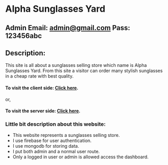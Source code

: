# Alpha Sunglasses Yard

## Admin Email: admin@gmail.com Pass: 123456abc

## Description:

<p>
This site is all about a sunglasses selling store which name is Alpha Sunglasses Yard. From this site a visitor can order many stylish sunglasses in a cheap rate with best quality.
<p>

#### To visit the client side: [Click here](https://alpha-sunglasses-yard.web.app/).

or,

#### To visit the server side: [Click here](https://alpha-sunglasses-yard-server.herokuapp.com/).

### Little bit description about this website:

<ul>
    <li>This website represents a sunglasses selling store.</li>
    <li>I use firebase for user authentication.</li>
    <li>I use mongodb for storing data.</li>
    <li>I put both admin and a normal user route.</li>
    <li>Only a logged in user or admin is allowed access the dashboard.</li>
</ul>
